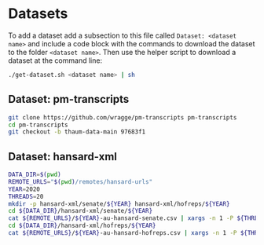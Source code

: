 # Datasets

To add a dataset add a subsection to this file called `Dataset: <dataset name>` and include a code block with the commands to download the dataset to the folder `<dataset name>`. Then use the helper script to download a dataset at the command line:
``` sh
./get-dataset.sh <dataset name> | sh
```

## Dataset: pm-transcripts

``` sh
git clone https://github.com/wragge/pm-transcripts pm-transcripts
cd pm-transcripts
git checkout -b thaum-data-main 97683f1
```

## Dataset: hansard-xml

``` sh
DATA_DIR=$(pwd)
REMOTE_URLS="$(pwd)/remotes/hansard-urls"
YEAR=2020
THREADS=20
mkdir -p hansard-xml/senate/${YEAR} hansard-xml/hofreps/${YEAR}
cd ${DATA_DIR}/hansard-xml/senate/${YEAR}
cat ${REMOTE_URLS}/${YEAR}-au-hansard-senate.csv | xargs -n 1 -P ${THREADS} wget -q
cd ${DATA_DIR}/hansard-xml/hofreps/${YEAR}
cat ${REMOTE_URLS}/${YEAR}-au-hansard-hofreps.csv | xargs -n 1 -P ${THREADS} wget -q
```